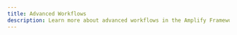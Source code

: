```yaml
---
title: Advanced Workflows
description: Learn more about advanced workflows in the Amplify Framework's API category
---
```


<inline-fragment platform="js" src="~/lib/graphqlapi/fragments/js/complex-objects.md"></inline-fragment>
<inline-fragment platform="js" src="~/lib/graphqlapi/fragments/js/delta-sync.md"></inline-fragment>

<inline-fragment platform="ios" src="~/lib/graphqlapi/fragments/native_common/advanced-workflows/common.md"></inline-fragment>
<inline-fragment platform="android" src="~/lib/graphqlapi/fragments/native_common/advanced-workflows/common.md"></inline-fragment>

<inline-fragment platform="flutter" src="~/lib/graphqlapi/fragments/native_common/advanced-workflows/common.md"></inline-fragment>